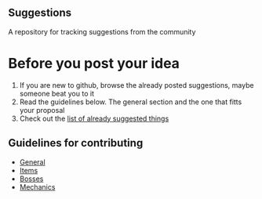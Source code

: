 Suggestions
-----------

A repository for tracking suggestions from the community

# Before you post your idea

1. If you are new to github, browse the already posted suggestions, maybe someone beat you to it
2. Read the guidelines below. The general section and the one that fitts your proposal
3. Check out the [list of already suggested things](doc/suggestions/list.md)

## Guidelines for contributing

- [General](doc/general.md)
- [Items](doc/items.md)
- [Bosses](doc/bosses.md)
- [Mechanics](doc/mechanics.md)
